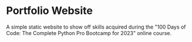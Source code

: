 # Portfolio Website

A simple static website to show off skills acquired during the "100 Days of Code: The Complete Python Pro Bootcamp for 2023" 
online course.